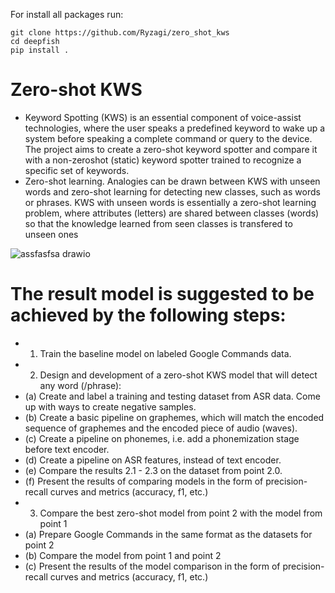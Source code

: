 For install all packages run:
```
git clone https://github.com/Ryzagi/zero_shot_kws
cd deepfish
pip install .
```

# Zero-shot KWS
* Keyword Spotting (KWS) is an essential component of voice-assist technologies, where the user
speaks a predefined keyword to wake up a system
before speaking a complete command or query to
the device. The project aims to create a zero-shot
keyword spotter and compare it with a non-zeroshot (static) keyword spotter trained to recognize
a specific set of keywords.
* Zero-shot learning. Analogies can be drawn between KWS
with unseen words and zero-shot learning for detecting
new classes, such as words or phrases. KWS with unseen
words is essentially a zero-shot learning problem, where
attributes (letters) are shared between classes (words) so
that the knowledge learned from seen classes is transfered
to unseen ones

![assfasfsa drawio](https://user-images.githubusercontent.com/56489328/207005539-d2939f30-63fa-423a-abeb-e4cfcb306bbe.png)

# The result model is suggested to be achieved by the following steps:
* 1. Train the baseline model on labeled Google Commands
data.
* 2. Design and development of a zero-shot KWS model
that will detect any word (/phrase):
* (a) Create and label a training and testing dataset
from ASR data. Come up with ways to create
negative samples.
* (b) Create a basic pipeline on graphemes, which will
match the encoded sequence of graphemes and
the encoded piece of audio (waves).
* (c) Create a pipeline on phonemes, i.e. add a phonemization stage before text encoder.
* (d) Create a pipeline on ASR features, instead of text
encoder.
* (e) Compare the results 2.1 - 2.3 on the dataset from
point 2.0.
* (f) Present the results of comparing models in the
form of precision-recall curves and metrics (accuracy, f1, etc.)
* 3. Compare the best zero-shot model from point 2 with
the model from point 1
* (a) Prepare Google Commands in the same format as
the datasets for point 2
* (b) Compare the model from point 1 and point 2
* (c) Present the results of the model comparison in
the form of precision-recall curves and metrics
(accuracy, f1, etc.)
